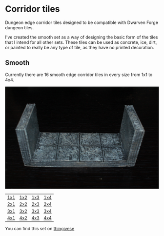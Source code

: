 Corridor tiles
==============

Dungeon edge corridor tiles designed to be compatible with Dwarven Forge dungeon tiles.

I've created the smooth set as a way of designing the basic form of the tiles that I intend for all other sets.  These tiles can be used as concrete, ice, dirt, or painted to really be any type of tile, as they have no printed decoration.

Smooth
------

Currently there are 16 smooth edge corridor tiles in every size from 1x1 to 4x4.

![2x2 corridor](IMG_7762.JPG)

<table>
<tr><td><a href="smooth_edge_corridor_1x1.stl">1x1</a></td><td><a href="smooth_edge_corridor_1x2.stl">1x2</a></td><td><a href="smooth_edge_corridor_1x3.stl">1x3</a></td><td><a href="smooth_edge_corridor_1x4.stl">1x4</a></td></tr>
<tr><td><a href="smooth_edge_corridor_2x1.stl">2x1</a></td><td><a href="smooth_edge_corridor_2x2.stl">2x2</a></td><td><a href="smooth_edge_corridor_2x3.stl">2x3</a></td><td><a href="smooth_edge_corridor_2x4.stl">2x4</a></td></tr>
<tr><td><a href="smooth_edge_corridor_3x1.stl">3x1</a></td><td><a href="smooth_edge_corridor_3x2.stl">3x2</a></td><td><a href="smooth_edge_corridor_3x3.stl">3x3</a></td><td><a href="smooth_edge_corridor_3x4.stl">3x4</a></td></tr>
<tr><td><a href="smooth_edge_corridor_4x1.stl">4x1</a></td><td><a href="smooth_edge_corridor_4x2.stl">4x2</a></td><td><a href="smooth_edge_corridor_4x3.stl">4x3</a></td><td><a href="smooth_edge_corridor_4x4.stl">4x4</a></td></tr>
</table>

You can find this set on [thingivese](http://www.thingiverse.com/thing:234822)


